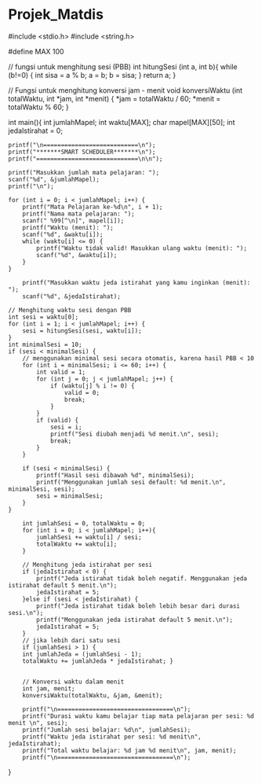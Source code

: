 # Projek_Matdis
#include <stdio.h>
#include <string.h>

#define MAX 100

// fungsi untuk menghitung sesi (PBB)
int hitungSesi (int a, int b){
    while (b!=0) {
        int sisa = a % b;
        a = b;
        b = sisa;
    }
    return a;
}

// Fungsi untuk menghitung konversi jam - menit
void konversiWaktu (int totalWaktu, int *jam, int *menit) {
    *jam = totalWaktu / 60;
    *menit = totalWaktu % 60;
}

int main(){
    int jumlahMapel;
    int waktu[MAX];
    char mapel[MAX][50];
    int jedaIstirahat = 0;

    printf("\n===========================\n");
    printf("*******SMART SCHEDULER*******\n");
    printf("=============================\n\n");

    printf("Masukkan jumlah mata pelajaran: ");
    scanf("%d", &jumlahMapel);
    printf("\n");

    for (int i = 0; i < jumlahMapel; i++) {
        printf("Mata Pelajaran ke-%d\n", i + 1);
        printf("Nama mata pelajaran: ");
        scanf(" %99[^\n]", mapel[i]);
        printf("Waktu (menit): ");
        scanf("%d", &waktu[i]);
        while (waktu[i] <= 0) {
            printf("Waktu tidak valid! Masukkan ulang waktu (menit): ");
            scanf("%d", &waktu[i]);
        }
    }

        printf("Masukkan waktu jeda istirahat yang kamu inginkan (menit): ");
        scanf("%d", &jedaIstirahat);

    // Menghitung waktu sesi dengan PBB
    int sesi = waktu[0];
    for (int i = 1; i < jumlahMapel; i++) {
        sesi = hitungSesi(sesi, waktu[i]);
    }
    int minimalSesi = 10;
    if (sesi < minimalSesi) {
        // menggunakan minimal sesi secara otomatis, karena hasil PBB < 10
        for (int i = minimalSesi; i <= 60; i++) {
            int valid = 1;
            for (int j = 0; j < jumlahMapel; j++) {
                if (waktu[j] % i != 0) {
                    valid = 0;
                    break;
                }
            }
            if (valid) {
                sesi = i;
                printf("Sesi diubah menjadi %d menit.\n", sesi);
                break;
            }
        }

        if (sesi < minimalSesi) {
            printf("Hasil sesi dibawah %d", minimalSesi);
            printf("Menggunakan jumlah sesi default: %d menit.\n", minimalSesi, sesi);
            sesi = minimalSesi;
        }
    }

        int jumlahSesi = 0, totalWaktu = 0;
        for (int i = 0; i < jumlahMapel; i++){
            jumlahSesi += waktu[i] / sesi;
            totalWaktu += waktu[i];
        }

        // Menghitung jeda istirahat per sesi
        if (jedaIstirahat < 0) {
            printf("Jeda istirahat tidak boleh negatif. Menggunakan jeda istirahat default 5 menit.\n");
            jedaIstirahat = 5;
        }else if (sesi < jedaIstirahat) {
            printf("Jeda istirahat tidak boleh lebih besar dari durasi sesi.\n");
            printf("Menggunakan jeda istirahat default 5 menit.\n");
            jedaIstirahat = 5;
        }
        // jika lebih dari satu sesi
        if (jumlahSesi > 1) {
        int jumlahJeda = (jumlahSesi - 1);
        totalWaktu += jumlahJeda * jedaIstirahat; }
   
        
        // Konversi waktu dalam menit
        int jam, menit;
        konversiWaktu(totalWaktu, &jam, &menit);

        printf("\n=================================\n");
        printf("Durasi waktu kamu belajar tiap mata pelajaran per sesi: %d menit \n", sesi);
        printf("Jumlah sesi belajar: %d\n", jumlahSesi);
        printf("Waktu jeda istirahat per sesi: %d menit\n", jedaIstirahat);
        printf("Total waktu belajar: %d jam %d menit\n", jam, menit); 
        printf("\n=================================\n");

}
